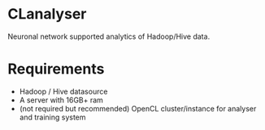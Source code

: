 CLanalyser
==========

Neuronal network supported analytics of Hadoop/Hive data.


Requirements
==========

- Hadoop / Hive datasource
- A server with 16GB+ ram
- (not required but recommended) OpenCL cluster/instance for analyser and training system
